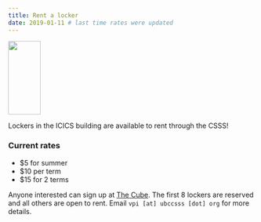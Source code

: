 ```yaml
---
title: Rent a locker
date: 2019-01-11 # last time rates were updated
---
```


<img alt="" width="66" height="150" src="/files/locker.svg" class="float-right">

Lockers in the ICICS building are available to rent through the CSSS!

### Current rates
* $5 for summer
* $10 per term
* $15 for 2 terms

Anyone interested can sign up at [The Cube](/cube). The first 8 lockers are reserved and all others are open to rent. Email `vpi [at] ubccsss [dot] org` for more details.
